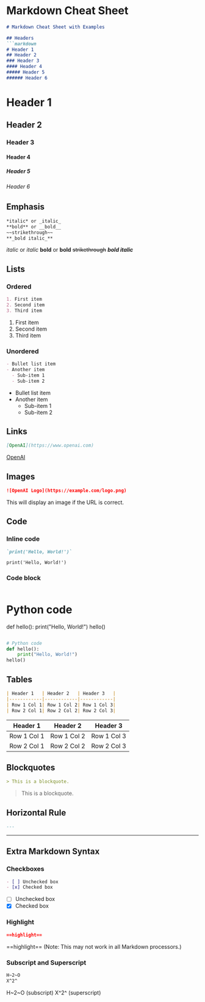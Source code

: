 # Markdown Cheat Sheet

```markdown
# Markdown Cheat Sheet with Examples

## Headers
```markdown
# Header 1
## Header 2
### Header 3
#### Header 4
##### Header 5
###### Header 6
```

# Header 1
## Header 2
### Header 3
#### Header 4
##### Header 5
###### Header 6

## Emphasis
```markdown
*italic* or _italic_
**bold** or __bold__
~~strikethrough~~
**_bold italic_**
```

*italic* or _italic_
**bold** or __bold__
~~strikethrough~~
**_bold italic_**

## Lists

### Ordered
```markdown
1. First item
2. Second item
3. Third item
```

1. First item
2. Second item
3. Third item

### Unordered
```markdown
- Bullet list item
- Another item
  - Sub-item 1
  - Sub-item 2
```

- Bullet list item
- Another item
  - Sub-item 1
  - Sub-item 2

## Links
```markdown
[OpenAI](https://www.openai.com)
```

[OpenAI](https://www.openai.com)

## Images
```markdown
![OpenAI Logo](https://example.com/logo.png)
```

This will display an image if the URL is correct.

## Code

### Inline code
```markdown
`print('Hello, World!')`
```

`print('Hello, World!')`

### Code block
```markdown
```
# Python code
def hello():
    print("Hello, World!")
hello()
```
```

```python
# Python code
def hello():
    print("Hello, World!")
hello()
```

## Tables
```markdown
| Header 1   | Header 2   | Header 3   |
|------------|------------|------------|
| Row 1 Col 1| Row 1 Col 2| Row 1 Col 3|
| Row 2 Col 1| Row 2 Col 2| Row 2 Col 3|
```

| Header 1   | Header 2   | Header 3   |
|------------|------------|------------|
| Row 1 Col 1| Row 1 Col 2| Row 1 Col 3|
| Row 2 Col 1| Row 2 Col 2| Row 2 Col 3|

## Blockquotes
```markdown
> This is a blockquote.
```

> This is a blockquote.

## Horizontal Rule
```markdown
---
```

---

## Extra Markdown Syntax

### Checkboxes
```markdown
- [ ] Unchecked box
- [x] Checked box
```

- [ ] Unchecked box
- [x] Checked box

### Highlight
```markdown
==highlight==
```

==highlight== (Note: This may not work in all Markdown processors.)

### Subscript and Superscript
```markdown
H~2~O
X^2^
```

H~2~O (subscript)
X^2^ (superscript)
```
